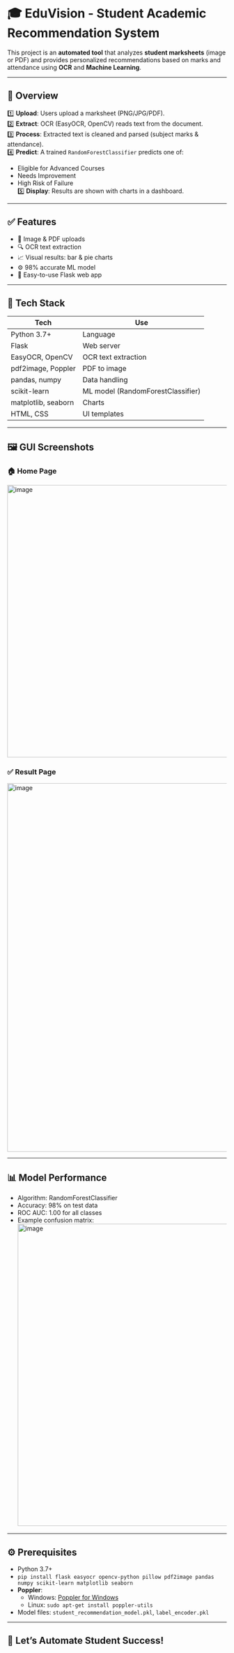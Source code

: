 # 🎓 EduVision - Student Academic Recommendation System

This project is an **automated tool** that analyzes **student marksheets** (image or PDF) and provides personalized recommendations based on marks and attendance using **OCR** and **Machine Learning**.

---

## 📌 Overview

1️⃣ **Upload**: Users upload a marksheet (PNG/JPG/PDF).  
2️⃣ **Extract**: OCR (EasyOCR, OpenCV) reads text from the document.  
3️⃣ **Process**: Extracted text is cleaned and parsed (subject marks & attendance).  
4️⃣ **Predict**: A trained `RandomForestClassifier` predicts one of:  
   - Eligible for Advanced Courses  
   - Needs Improvement  
   - High Risk of Failure  
5️⃣ **Display**: Results are shown with charts in a dashboard.

---

## ✅ Features

- 📂 Image & PDF uploads  
- 🔍 OCR text extraction  
- 📈 Visual results: bar & pie charts  
- ⚙️ 98% accurate ML model  
- 🔑 Easy-to-use Flask web app

---

## 🧩 Tech Stack

| Tech | Use |
|------|------|
| Python 3.7+ | Language |
| Flask | Web server |
| EasyOCR, OpenCV | OCR text extraction |
| pdf2image, Poppler | PDF to image |
| pandas, numpy | Data handling |
| scikit-learn | ML model (RandomForestClassifier) |
| matplotlib, seaborn | Charts |
| HTML, CSS | UI templates |

---

## 🖼️ GUI Screenshots

### 🏠 Home Page
<img width="783" height="624" alt="image" src="https://github.com/user-attachments/assets/0cce99d3-b563-40fe-b332-fe1cfe915948" />

### ✅ Result Page
<img width="778" height="844" alt="image" src="https://github.com/user-attachments/assets/95747065-d857-4d2d-b673-dc4914471859" />

---

## 📊 Model Performance

- Algorithm: RandomForestClassifier  
- Accuracy: 98% on test data  
- ROC AUC: 1.00 for all classes  
- Example confusion matrix:
  <img width="801" height="692" alt="image" src="https://github.com/user-attachments/assets/40dcbeaf-bbd9-45db-a58d-997b25d323ab" />

---

## ⚙️ Prerequisites

- Python 3.7+  
- `pip install flask easyocr opencv-python pillow pdf2image pandas numpy scikit-learn matplotlib seaborn`
- **Poppler**:
  - Windows: [Poppler for Windows](https://github.com/oschwartz10612/poppler-windows/releases)
  - Linux: `sudo apt-get install poppler-utils`
- Model files: `student_recommendation_model.pkl`, `label_encoder.pkl`

---
## 🚀 Let’s Automate Student Success!
